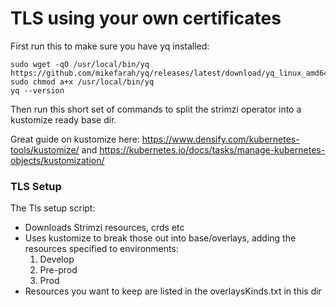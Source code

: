 # TLS using your own certificates

First run this to make sure you have yq installed:

```
sudo wget -qO /usr/local/bin/yq https://github.com/mikefarah/yq/releases/latest/download/yq_linux_amd64
sudo chmod a+x /usr/local/bin/yq
yq --version
```

Then run this short set of commands to split the strimzi operator into a kustomize ready base dir.

Great guide on kustomize here: https://www.densify.com/kubernetes-tools/kustomize/ and https://kubernetes.io/docs/tasks/manage-kubernetes-objects/kustomization/

### TLS Setup

The Tls setup script:

- Downloads Strimzi resources, crds etc
- Uses kustomize to break those out into base/overlays, adding the resources specified to environments:
    1. Develop
    2. Pre-prod
    3. Prod
- Resources you want to keep are listed in the overlaysKinds.txt in this dir

